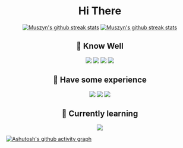 <h1 align="center"><b> Hi There </b></h1>

<p align="center">
    <a href="https://github.com/MuszynHub"><img src="https://github-readme-stats.vercel.app/api?username=MuszynHub&show_icons=true&theme=x&hide_border=true&bg_color=0d1117" alt="Muszyn's github streak stats"></a>
    <a href="https://github.com/MuszynHub"><img src="https://github-readme-streak-stats.herokuapp.com/?user=MuszynHub&theme=github-dark-blue&show_icons=true&hide_border=true" alt="Muszyn's github streak stats"></a>
</p>

<h2 align="center">🦍 Know Well</h2>
<p align="center">
    <img src="https://img.shields.io/badge/html5-%23E34F26.svg?style=for-the-badge&logo=html5&logoColor=white">
    <img src="https://img.shields.io/badge/css3-%231572B6.svg?style=for-the-badge&logo=css3&logoColor=white">
    <img src="https://img.shields.io/badge/javascript-%23323330.svg?style=for-the-badge&logo=javascript&logoColor=%23F7DF1E">
    <img src="https://img.shields.io/badge/SASS-hotpink.svg?style=for-the-badge&logo=SASS&logoColor=white">
</p>
<h2 align="center">🐒 Have some experience</h2>
<p align="center">
    <img src="https://img.shields.io/badge/threejs-black?style=for-the-badge&logo=three.js&logoColor=white">
    <img src="https://img.shields.io/badge/github-%23121011.svg?style=for-the-badge&logo=github&logoColor=white">
    <img src="https://img.shields.io/badge/php-%23777BB4.svg?style=for-the-badge&logo=php&logoColor=white">
</p>
<h2 align="center">🍌 Currently learning</h2>
<p align="center">
    <img src="https://img.shields.io/badge/vuejs-%2335495e.svg?style=for-the-badge&logo=vuedotjs&logoColor=%234FC08D">
</p>

<!-- ## 🎀 Know well
![HTML5](https://img.shields.io/badge/html5-%23E34F26.svg?style=for-the-badge&logo=html5&logoColor=white)
![CSS3](https://img.shields.io/badge/css3-%231572B6.svg?style=for-the-badge&logo=css3&logoColor=white)
![JavaScript](https://img.shields.io/badge/javascript-%23323330.svg?style=for-the-badge&logo=javascript&logoColor=%23F7DF1E)
![SASS](https://img.shields.io/badge/SASS-hotpink.svg?style=for-the-badge&logo=SASS&logoColor=white)

## 🧸 Have some experience
![Threejs](https://img.shields.io/badge/threejs-black?style=for-the-badge&logo=three.js&logoColor=white)
![GitHub](https://img.shields.io/badge/github-%23121011.svg?style=for-the-badge&logo=github&logoColor=white)
![PHP](https://img.shields.io/badge/php-%23777BB4.svg?style=for-the-badge&logo=php&logoColor=white)

## 🧠 Currently learning
![Vue.js](https://img.shields.io/badge/vuejs-%2335495e.svg?style=for-the-badge&logo=vuedotjs&logoColor=%234FC08D)

<br></br> -->

[![Ashutosh's github activity graph](https://activity-graph.herokuapp.com/graph?username=MuszynHub&theme=x&hide_border=true&bg_color=0d1117&color=1f6fea&line=58a5fe)](https://github.com/MuszynHub/github-readme-activity-graph)



<!--
**MuszynHub/MuszynHub** is a ✨ _special_ ✨ repository because its `README.md` (this file) appears on your GitHub profile.

Here are some ideas to get you started:

- 🔭 I’m currently working on ...
- 🌱 I’m currently learning ...
- 👯 I’m looking to collaborate on ...
- 🤔 I’m looking for help with ...
- 💬 Ask me about ...
- 📫 How to reach me: ...
- 😄 Pronouns: ...
- ⚡ Fun fact: ...
-->
